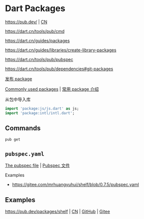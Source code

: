 # Dart Packages

<https://pub.dev/> | [CN](https://pub.flutter-io.cn/)

<https://dart.cn/tools/pub/cmd>

<https://dart.cn/guides/packages>

<https://dart.cn/guides/libraries/create-library-packages>

<https://dart.cn/tools/pub/pubspec>

<https://dart.cn/tools/pub/dependencies#git-packages>

[发布 package](https://dart.cn/tools/pub/publishing)

[Commonly used packages](https://dart.dev/guides/libraries/useful-libraries) | [常用 package 介绍](https://dart.cn/guides/libraries/useful-libraries)

从包中导入库

```dart
import 'package:js/js.dart' as js;
import 'package:intl/intl.dart';
```

## Commands

```bash
pub get
```

## `pubspec.yaml`

[The pubspec file](https://dart.dev/tools/pub/pubspec) | [Pubspec 文件](https://dart.cn/tools/pub/pubspec)

Examples

- <https://gitee.com/mrhuangyuhui/shelf/blob/0.7.5/pubspec.yaml>

## Examples

<https://pub.dev/packages/shelf> | [CN](https://pub.flutter-io.cn/packages/shelf) | [GitHub](https://github.com/dart-lang/shelf) | [Gitee](https://gitee.com/mrhuangyuhui/shelf)
